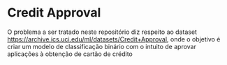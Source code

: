 # Credit Approval

O problema a ser tratado neste repositório diz respeito ao dataset https://archive.ics.uci.edu/ml/datasets/Credit+Approval, onde o objetivo é criar um modelo de classificação binário com o intuito de aprovar aplicações à obtenção de cartão de crédito
